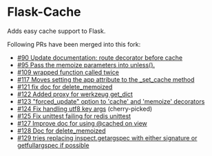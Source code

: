 # Flask-Cache

Adds easy cache support to Flask.

Following PRs have been merged into this fork:

- [#90 Update documentation: route decorator before cache](https://github.com/thadeusb/flask-cache/pull/90)
- [#95 Pass the memoize parameters into unless().](https://github.com/thadeusb/flask-cache/pull/95)
- [#109 wrapped function called twice](https://github.com/thadeusb/flask-cache/pull/109)
- [#117 Moves setting the app attribute to the _set_cache method](https://github.com/thadeusb/flask-cache/pull/117)
- [#121 fix doc for delete_memoized](https://github.com/thadeusb/flask-cache/pull/121)
- [#122 Added proxy for werkzeug get_dict](https://github.com/thadeusb/flask-cache/pull/122)
- [#123 "forced_update" option to 'cache' and 'memoize' decorators](https://github.com/thadeusb/flask-cache/pull/123)
- [#124 Fix handling utf8 key args](https://github.com/thadeusb/flask-cache/pull/124) (cherry-picked)
- [#125 Fix unittest failing for redis unittest](https://github.com/thadeusb/flask-cache/pull/125)
- [#127 Improve doc for using @cached on view](https://github.com/thadeusb/flask-cache/pull/127)
- [#128 Doc for delete_memoized](https://github.com/thadeusb/flask-cache/pull/128)
- [#129 tries replacing inspect.getargspec with either signature or getfullargspec if possible](https://github.com/thadeusb/flask-cache/pull/129)
